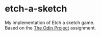 # etch-a-sketch

My implementation of Etch a sketch game.  
Based on the [The Odin Project](https://www.theodinproject.com/paths/foundations/courses/foundations/lessons/etch-a-sketch-project) assignment.
